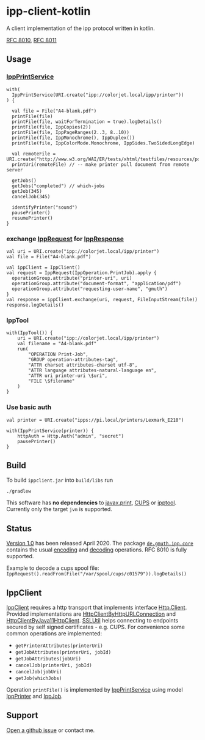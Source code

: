 # ipp-client-kotlin

A client implementation of the ipp protocol written in kotlin.

[RFC 8010](https://tools.ietf.org/html/rfc8010),
[RFC 8011](https://tools.ietf.org/html/rfc8011)

## Usage

### [IppPrintService](https://github.com/gmuth/ipp-client-kotlin/blob/master/src/main/kotlin/de/gmuth/ipp/client/IppPrintService.kt)

    with(
      IppPrintService(URI.create("ipp://colorjet.local/ipp/printer"))
    ) {
    
      val file = File("A4-blank.pdf")
      printFile(file)
      printFile(file, waitForTermination = true).logDetails()
      printFile(file, IppCopies(2))
      printFile(file, IppPageRanges(2..3, 8..10))
      printFile(file, IppMonochrome(), IppDuplex())
      printFile(file, IppColorMode.Monochrome, IppSides.TwoSidedLongEdge)
                  
      val remoteFile = URI.create("http://www.w3.org/WAI/ER/tests/xhtml/testfiles/resources/pdf/dummy.pdf")
      printUri(remoteFile) // -- make printer pull document from remote server

      getJobs()
      getJobs("completed") // which-jobs
      getJob(345)
      cancelJob(345)
    
      identifyPrinter("sound")
      pausePrinter()
      resumePrinter()
    }

### exchange [IppRequest](https://github.com/gmuth/ipp-client-kotlin/blob/master/src/main/kotlin/de/gmuth/ipp/core/IppRequest.kt) for [IppResponse](https://github.com/gmuth/ipp-client-kotlin/blob/master/src/main/kotlin/de/gmuth/ipp/core/IppResponse.kt)

    val uri = URI.create("ipp://colorjet.local/ipp/printer")
    val file = File("A4-blank.pdf")
    
    val ippClient = IppClient()
    val request = IppRequest(IppOperation.PrintJob).apply {
      operationGroup.attribute("printer-uri", uri)
      operationGroup.attribute("document-format", "application/pdf")
      operationGroup.attribute("requesting-user-name", "gmuth")
    }
    val response = ippClient.exchange(uri, request, FileInputStream(file))
    response.logDetails()
    
### IppTool
 
    with(IppTool()) {
        uri = URI.create("ipp://colorjet.local/ipp/printer")
        val filename = "A4-blank.pdf"
        run(
            "OPERATION Print-Job",
            "GROUP operation-attributes-tag",
            "ATTR charset attributes-charset utf-8",
            "ATTR language attributes-natural-language en",
            "ATTR uri printer-uri \$uri",
            "FILE \$filename"
        )
    }

### Use basic auth

    val printer = URI.create("ipps://pi.local/printers/Lexmark_E210")
    
    with(IppPrintService(printer)) {
        httpAuth = Http.Auth("admin", "secret")
        pausePrinter()    
    }
          
## Build

To build `ippclient.jar` into `build/libs` run

    ./gradlew

This software has **no dependencies** to
[javax.print](https://docs.oracle.com/javase/7/docs/technotes/guides/jps/),
[CUPS](https://www.cups.org) or
[ipptool](https://www.cups.org/doc/man-ipptool.html).
Currently only the target `jvm` is supported. 

## Status

[Version 1.0](https://github.com/gmuth/ipp-client-kotlin/releases/tag/v1.0)
has been released April 2020.
The package
[`de.gmuth.ipp.core`](https://github.com/gmuth/ipp-client-kotlin/tree/master/src/main/kotlin/de/gmuth/ipp/core)
contains the usual
[encoding](https://github.com/gmuth/ipp-client-kotlin/blob/master/src/main/kotlin/de/gmuth/ipp/core/IppOutputStream.kt)
and
[decoding](https://github.com/gmuth/ipp-client-kotlin/blob/master/src/main/kotlin/de/gmuth/ipp/core/IppInputStream.kt)
operations. RFC 8010 is fully supported.

Example to decode a cups spool file: 
`IppRequest().readFrom(File("/var/spool/cups/c01579")).logDetails()`

## IppClient

[IppClient](https://github.com/gmuth/ipp-client-kotlin/blob/master/src/main/kotlin/de/gmuth/ipp/client/IppClient.kt)
requires a http transport that implements interface
[Http.Client](https://github.com/gmuth/ipp-client-kotlin/blob/master/src/main/kotlin/de/gmuth/http/Http.kt).
Provided implementations are
[HttpClientByHttpURLConnection](https://github.com/gmuth/ipp-client-kotlin/blob/master/src/main/kotlin/de/gmuth/http/HttpClientByHttpURLConnection.kt)
and
[HttpClientByJava11HttpClient](https://github.com/gmuth/ipp-client-kotlin/blob/master/src/main/kotlin/de/gmuth/http/HttpClientByJava11HttpClient.kt).
[SSLUtil](https://github.com/gmuth/ipp-client-kotlin/blob/master/src/main/kotlin/de/gmuth/http/SSLUtil.kt)
helps connecting to endpoints secured by self signed certificates - e.g. CUPS.
For convenience some common operations are implemented:
 - `getPrinterAttributes(printerUri)`
 - `getJobAttributes(printerUri, jobId)`
 - `getJobAttributes(jobUri)`
 - `cancelJob(printerUri, jobId)`
 - `cancelJob(jobUri)`
 - `getJob(whichJobs)`

Operation `printFile()` is implemented by
[IppPrintService](https://github.com/gmuth/ipp-client-kotlin/blob/master/src/main/kotlin/de/gmuth/ipp/client/IppPrintService.kt)
using model
[IppPrinter](https://github.com/gmuth/ipp-client-kotlin/blob/master/src/main/kotlin/de/gmuth/ipp/client/IppPrinter.kt)
and
[IppJob](https://github.com/gmuth/ipp-client-kotlin/blob/master/src/main/kotlin/de/gmuth/ipp/client/IppJob.kt). 
## Support

[Open a github issue](https://github.com/gmuth/ipp-client-kotlin/issues/new/choose) or contact me.
